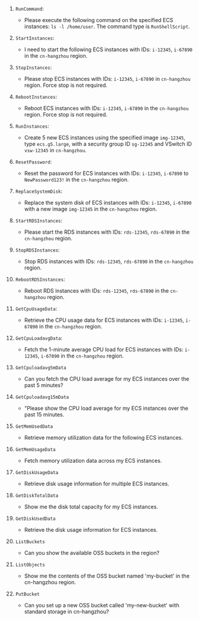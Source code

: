1. `RunCommand`:
   - Please execute the following command on the specified ECS instances: `ls -l /home/user`. The command type is `RunShellScript`.

2. `StartInstances`:
   - I need to start the following ECS instances with IDs: `i-12345`, `i-67890` in the `cn-hangzhou` region.

3. `StopInstances`:
   - Please stop ECS instances with IDs: `i-12345`, `i-67890` in `cn-hangzhou` region. Force stop is not required.

4. `RebootInstances`:
   - Reboot ECS instances with IDs: `i-12345`, `i-67890` in the `cn-hangzhou` region. Force stop is not required.

5. `RunInstances`:
   - Create 5 new ECS instances using the specified image `img-12345`, type `ecs.g5.large`, with a security group ID `sg-12345` and VSwitch ID `vsw-12345` in `cn-hangzhou`.

6. `ResetPassword`:
   - Reset the password for ECS instances with IDs: `i-12345`, `i-67890` to `NewPassword123!` in the `cn-hangzhou` region.

7. `ReplaceSystemDisk`:
   - Replace the system disk of ECS instances with IDs: `i-12345`, `i-67890` with a new image `img-12345` in the `cn-hangzhou` region.

8. `StartRDSInstances`:
   - Please start the RDS instances with IDs: `rds-12345`, `rds-67890` in the `cn-hangzhou` region.

9. `StopRDSInstances`:
   - Stop RDS instances with IDs: `rds-12345`, `rds-67890` in the `cn-hangzhou` region.

10. `RebootRDSInstances`:
    - Reboot RDS instances with IDs: `rds-12345`, `rds-67890` in the `cn-hangzhou` region.

11. `GetCpuUsageData`:
    - Retrieve the CPU usage data for ECS instances with IDs: `i-12345`, `i-67890` in the `cn-hangzhou` region.

12. `GetCpuLoadavgData`:
    - Fetch the 1-minute average CPU load for ECS instances with IDs: `i-12345`, `i-67890` in the `cn-hangzhou` region.

13. `GetCpuloadavg5mData`
    - Can you fetch the CPU load average for my ECS instances over the past 5 minutes?

14. `GetCpuloadavg15mData`
    - "Please show the CPU load average for my ECS instances over the past 15 minutes.

15. `GetMemUsedData`
    - Retrieve memory utilization data for the following ECS instances.

16. `GetMemUsageData`
    - Fetch memory utilization data across my ECS instances.

17. `GetDiskUsageData`
    - Retrieve disk usage information for multiple ECS instances.

18. `GetDiskTotalData`
    - Show me the disk total capacity for my ECS instances.

19. `GetDiskUsedData`
    - Retrieve the disk usage information for ECS instances.

20. `ListBuckets`
    - Can you show the available OSS buckets in the region?

21. `ListObjects`
    - Show me the contents of the OSS bucket named 'my-bucket' in the cn-hangzhou region.

22. `PutBucket`
     - Can you set up a new OSS bucket called 'my-new-bucket' with standard storage in cn-hangzhou?

